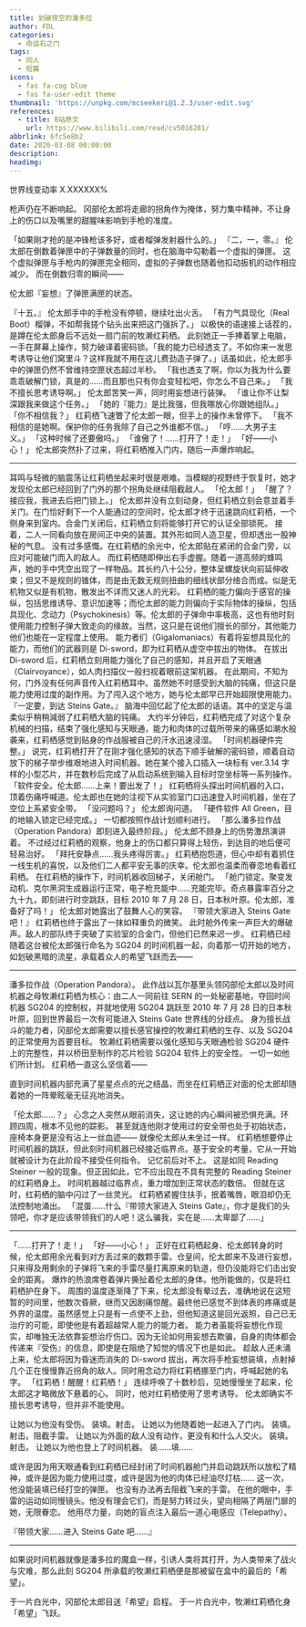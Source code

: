 ```yaml
---
title: 划破夜空的潘多拉
author: FDL
categories:
  - 命运石之门
tags:
  - 同人
  - 短篇
icons:
  - fas fa-cog blue
  - fas fa-user-edit theme
thumbnail: 'https://unpkg.com/mcseekeri@1.2.3/user-edit.svg'
references:
  - title: B站原文
    url: https://www.bilibili.com/read/cv5016281/
abbrlink: 6fc5e8b2
date: 2020-03-08 00:00:00
description:
headimg:
---
```


世界线变动率 X.XXXXXX%

枪声仍在不断响起。
冈部伦太郎将走廊的拐角作为掩体，努力集中精神，不让身上的伤口以及嘴里的甜腥味影响到手枪的准度。

<!-- more -->

「如果刚才抢的是冲锋枪该多好，或者榴弹发射器什么的。」
『二，一，零。』
伦太郎在倒数着弹匣中的子弹数量的同时，也在脑海中勾勒着一个虚拟的弹匣。
这个虚拟弹匣与手枪内的弹匣完全相同，虚拟的子弹数也随着他扣动扳机的动作相应减少。
而在倒数归零的瞬间——

伦太郎『妄想』了弹匣满匣的状态。

『十五。』
伦太郎手中的手枪没有停顿，继续吐出火舌。
「有力气具现化（Real Boot）榴弹，不如帮我搓个钻头出来把这门强拆了。」
以极快的语速接上话茬的，是蹲在伦太郎身后不远处一扇门前的牧濑红莉栖。
此刻她正一手捧着掌上电脑，一手在屏幕上操作，努力破译着密码锁。「我的能力已经透支了。不如你来一发思考诱导让他们窝里斗？这样我就不用在这儿费劲造子弹了。」话虽如此，伦太郎手中的弹匣仍然不曾维持空匣状态超过半秒。
「我也透支了啊，你以为我为什么要乖乖破解门锁，真是的……而且那也只有你会变轻松吧，你怎么不自己来。」
「我不擅长思考诱导啊。」
伦太郎苦笑一声，同时用妄想进行装弹。
「谁让你不让梨深跟我来做这个任务。」
「她的『能力』是比我强，但我哪放心你跟她组队。」
「你不相信我？」
红莉栖飞速瞥了伦太郎一眼，但手上的操作未曾停下。
「我不相信的是她啊。保护你的任务我除了自己之外谁都不信。」
「哼……大男子主义。」
「这种时候了还要傲吗。」
「谁傲了！……打开了！走！」
「好——小心！」
伦太郎突然扑了过来，将红莉栖推入门内，随后一声爆炸响起。

---

耳鸣与轻微的脑震荡让红莉栖坐起来时很是艰难。当模糊的视野终于恢复时，她才发现伦太郎已经回到了门外的那个拐角处继续阻截敌人。
「伦太郎！」
「醒了？接应我，我进去后把门锁上。」
伦太郎并没有立刻动身，但红莉栖立刻会意並着手关门。在门恰好剩下一个人能通过的空间时，伦太郎才终于迅速跳向红莉栖，一个侧身来到室内。合金门关闭后，红莉栖立刻将能够打开它的认证全部锁死。
接着，二人一同看向放在房间正中央的装置。其外形如同人造卫星，但却透出一股神秘的气息。
没有过多感慨。在红莉栖的余光中，伦太郎贴在紧闭的合金门旁，以应对可能破门而入的敌人。
而红莉栖随即伸出右手虚握。随着一道高频的蜂鸣声，她的手中凭空出现了一样物品。其长约八十公分，整体呈螺旋状向前延伸收束；但又不是规则的锥体，而是由无数无规则扭曲的细线状部分络合而成。似是无机物又似是有机物，散发出不详而又迷人的光彩。
红莉栖的能力偏向于感官的操纵，包括思维诱导、意识加速等；而伦太郎的能力则偏向于实际物体的操纵，包括具现化、念动力（Psychokinesis）等。伦太郎的子弹命中率极高，这也有他时刻使用能力控制子弹大致走向的缘故。当然，这只是在说他们擅长的部分，其他能力他们也能在一定程度上使用。
能力者们（Gigalomaniacs）有着将妄想具现化的能力，而他们的武器则是 Di-sword，即为红莉栖从虚空中拔出的物体。
在拔出 Di-sword 后，红莉栖立刻用能力强化了自己的感知，并且开启了天眼通（Clairvoyance），如人肉扫描仪一般扫视着眼前这架机器。
在此期间，不知为何，门外没有任何声音传入红莉栖耳中。虽然她不时感受到大脑的钝痛，但这只是能力使用过度的副作用。为了闯入这个地方，她与伦太郎早已开始超限使用能力。
『一定要，到达 Steins Gate。』
脑海中回忆起了伦太郎的话语。其中的坚定与温柔似乎稍稍減弱了红莉栖大脑的钝痛。
大约半分钟后，红莉栖完成了对这个复杂机械的扫描，结束了强化感知与天眼通，能力和肉体的过载所带来的痛感如潮水般袭来，红莉栖感觉到贴身的作战服被自己的汗水迅速浸湿。
「时间机器硬件完整。」
说完，红莉栖打开了在刚才强化感知的状态下顺手破解的密码锁，顺着自动放下的梯子举步维艰地进入时间机器。她在某个接入口插入一块标有 ver.3.14 字样的小型芯片，并在数秒后完成了从启动系统到输入目标时空坐标等一系列操作。
「软件安全。伦太郎……上来！要出发了！」
红莉栖将头探出时间机器的入口，顶着伤痛呼喊道。伦太郎也在她的注视下从实验室门口迅速登入时间机器，坐在了空位上系紧安全带。
「没问题吗？」
伦太郎询问道。
「硬件软件 All Green，目的地输入锁定已经完成。」
一切都按照作战计划顺利进行。
「那么潘多拉作战（Operation Pandora）即刻进入最终阶段。」
伦太郎不顾身上的伤势激昂演讲着。
不过经过红莉栖的观察，他身上的伤口都只算得上轻伤，到达目的地后便可轻易治好。
「拜托安静点……我头疼得厉害。」
红莉栖抱怨道，但心中却有着抓住一线生机的喜悦，以及他们二人都平安无事的庆幸。伦太郎也温柔而眷恋地看着红莉栖。
在红莉栖的操作下，时间机器收回梯子，关闭舱门。
「舱门锁定。聚变发动机、克尔黑洞生成器运行正常，电子枪充能中……充能完毕。奇点暴露率百分之九十九，即刻进行时空跳跃，目标 2010 年 7 月 28 日，日本秋叶原。伦太郎，准备好了吗！」
伦太郎对她露出了鼓舞人心的笑容。
『带领大家进入 Steins Gate 吧！』
红莉栖也终于露出了一抹如释重负的微笑。
此时舱外传来一声巨大的爆破声。敌人的部队终于突破了实验室的合金门，但他们已然来迟一步。
红莉栖已经随着这台被伦太郎强行命名为 SG204 的时间机器一起，向着那一切开始的地方，如划破黑暗的流星，承载着众人的希望飞跃而去——

---

潘多拉作战（Operation Pandora）。
此作战以瓦尔基里头领冈部伦太郎以及时间机器之母牧濑红莉栖为核心：由二人一同前往 SERN 的一处秘密基地，夺回时间机器 SG204 的控制权，并就地使用 SG204 跳跃至 2010 年 7 月 28 日的日本秋叶原，回到世界最后一次有可能进入 Steins Gate 世界线的分歧点。
身为擅长战斗的能力者，冈部伦太郎需要以擅长感官操控的牧濑红莉栖的生存、以及 SG204 的正常使用为首要目标。
牧濑红莉栖需要以强化感知与天眼通检验 SG204 硬件上的完整性，并以桥田至制作的芯片检验 SG204 软件上的安全性。
一切一如他们所计划。
红莉栖一直这么坚信着——

直到时间机器内部充满了星星点点的光之结晶，而坐在红莉栖正对面的伦太郎却随着她的一阵晕眩毫无征兆地消失。

「伦太郎……？」
心念之人突然从眼前消失，这让她的内心瞬间被恐惧充满。环顾四周，根本不见他的踪影。
甚至就连他刚才使用过的安全带也处于初始状态，座椅本身更是没有沾上一丝血迹——
就像伦太郎从未坐过一样。
红莉栖想要停止时间机器的跳跃，但此刻时间机器已经接近临界点。基于安全的考量，它从一开始就被设计为在此阶段不接受任何指令。
记忆前后对不上。
这是如同 Reading Steiner 一般的现象。但正因如此，它不应出现在不具有完整的 Reading Steiner 的红莉栖身上。
时间机器越过临界点，重力增加到正常状态的数倍。
但就在这时，红莉栖的脑中闪过了一丝灵光。
红莉栖紧握住扶手，抿着嘴唇，眼泪却仍无法控制地涌出。
「混蛋……什么『带领大家进入 Steins Gate』，你才是我们的头领吧，你才是应该带领我们的人吧！这么骗我，实在是……太卑鄙了……」

---

「……打开了！走！」
「好——小心！」
正好在红莉栖起身、伦太郎转身的时候，伦太郎用余光看到对方丢过来的数颗手雷。仓皇间，伦太郎来不及进行妄想，只来得及用剩余的子弹将飞来的手雷尽量打离原来的轨道，但仍没能将它们击出安全的距离。
爆炸的热浪席卷着弹片撕扯着伦太郎的身体。他所能做的，仅是将红莉栖护在身下。
周围的温度逐渐降了下来，伦太郎没有晕过去，准确地说在这短暂的时间里，他数次昏厥，继而又因剧痛惊醒。最终他已感觉不到体表的疼痛或是外界的温度。虽然感觉上只是有一点使不上劲，但他知道这是回光返照，自己已无治疗的可能，即使他是有着超越常人能力的能力者。
能力者虽能将妄想化作现实，却唯独无法依靠妄想治疗伤口。因为无论如何用妄想去欺骗，自身的肉体都会传递来『受伤』的信息，即使是在阻绝了知觉的情况下也是如此。
趁敌人还未涌上来，伦太郎将因为昏迷而消失的 Di-sword 拔出，再次将手枪妄想装填，点射掉几个正在慢慢靠近拐角的敌人。同时用念动力将红莉栖挪至门内，呼喊起她的名字。
「红莉栖！醒醒！红莉栖！」
连续呼唤了十数秒后，见她慢慢坐了起来，伦太郎这才略微放下悬着的心。
同时，他对红莉栖使用了思考诱导。
伦太郎确实不擅长思考诱导，但并非不能使用。

让她以为他没有受伤。
装填。射击。
让她以为他随着她一起进入了门内。
装填。射击。阻截手雷。
让她以为外面的敌人没有动作，更没有和什么人交火。
装填。射击。
让她以为他也登上了时间机器。
装……填……

或许是因为用天眼通看到红莉栖已经封闭了时间机器舱门并启动跳跃所以放松了精神，或许是因为能力使用过度，或许是因为他的肉体已经油尽灯枯……
这一次，他没能装填已经打空的弹匣。
也没有办法再去阻截飞来的手雷。
在他的眼中，手雷的运动如同慢镜头。他没有理会它们，而是努力转过头，望向相隔了两层门扉的她，无限眷恋。
他用尽力量，向她的盲点注入最后一道心电感应（Telepathy）。

『带领大家……进入 Steins Gate 吧……』

---

如果说时间机器就像是潘多拉的魔盒一样，引诱人类将其打开，为人类带来了战火与灾难，那么此刻 SG204 所承载的牧濑红莉栖便是那被留在盒中的最后的「希望」。

于一片白光中，冈部伦太郎目送「希望」启程。
于一片白光中，牧濑红莉栖化身「希望」飞跃。
